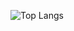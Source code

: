 ![Top Langs](https://github-readme-stats.vercel.app/api/top-langs/?username=samuelsous0&layout=compact)

